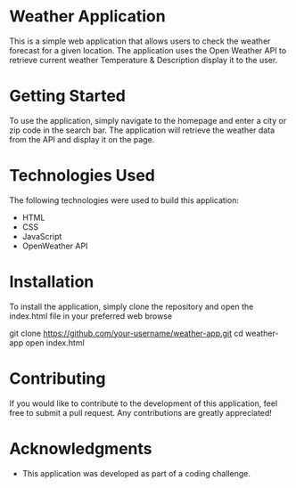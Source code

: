 # Weather Application
This is a simple web application that allows users to check the weather forecast for a given location. The application uses the Open Weather API to retrieve current weather Temperature & Description display it to the user.

# Getting Started
To use the application, simply navigate to the homepage and enter a city or zip code in the search bar. The application will retrieve the weather data from the API and display it on the page.

# Technologies Used
The following technologies were used to build this application:

* HTML
* CSS
* JavaScript
* OpenWeather API
# Installation
To install the application, simply clone the repository and open the index.html file in your preferred web browse

git clone https://github.com/your-username/weather-app.git
cd weather-app
open index.html

# Contributing
If you would like to contribute to the development of this application, feel free to submit a pull request. Any contributions are greatly appreciated!

# Acknowledgments
* This application was developed as part of a coding challenge.
